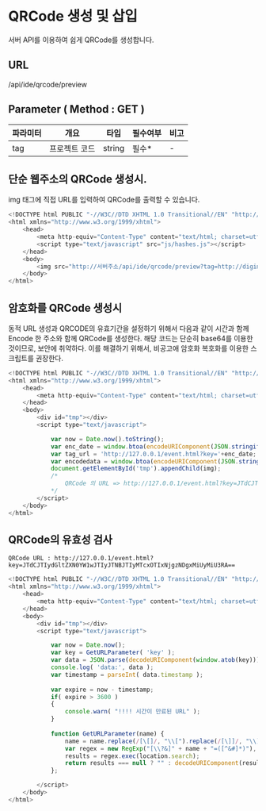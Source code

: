 QRCode 생성 및 삽입
==========================

서버 API를 이용하여 쉽게 QRCode를 생성합니다.

## URL

/api/ide/qrcode/preview

## Parameter ( Method : GET )

|파라미터|개요|타입|필수여부|비고|
|------|---|---|---|---|
|tag|프로젝트 코드|string|필수*|-|

## 단순 웹주소의 QRCode 생성시.

img 태그에 직접 URL를 입력하여 QRCode를 출력할 수 있습니다.

```javascript
<!DOCTYPE html PUBLIC "-//W3C//DTD XHTML 1.0 Transitional//EN" "http://www.w3.org/TR/xhtml1/DTD/xhtml1-transitional.dtd">
<html xmlns="http://www.w3.org/1999/xhtml">
    <head>
        <meta http-equiv="Content-Type" content="text/html; charset=utf-8" />
        <script type="text/javascript" src="js/hashes.js"></script>
    </head>
    <body>
        <img src="http://서버주소/api/ide/qrcode/preview?tag=http://digimix.co.kr">
    </body>
</html>
```

## 암호화를 QRCode 생성시

동적 URL 생성과 QRCODE의 유효기간을 설정하기 위해서 다음과 같이 시간과 함께 Encode 한 주소와 함께 QRCode를 생성한다.
해당 코드는 단순히 base64를 이용한 것이므로, 보안에 취약하다. 이를 해결하기 위해서, 비공고애 암호화 복호화를 이용한 스크립트를 권장한다.

```javascript
<!DOCTYPE html PUBLIC "-//W3C//DTD XHTML 1.0 Transitional//EN" "http://www.w3.org/TR/xhtml1/DTD/xhtml1-transitional.dtd">
<html xmlns="http://www.w3.org/1999/xhtml">
    <head>
        <meta http-equiv="Content-Type" content="text/html; charset=utf-8" />
    </head>
    <body>
        <div id="tmp"></div>
        <script type="text/javascript">

            var now = Date.now().toString();
			var enc_date = window.btoa(encodeURIComponent(JSON.stringify( { timestamp : now } )));
            var tag_url = 'http://127.0.0.1/event.html?key='+enc_date;
			var encodedata = window.btoa(encodeURIComponent(JSON.stringify( { tag : tag_url } )));
            document.getElementById('tmp').appendChild(img);
            /*
                QRCode 의 URL => http://127.0.0.1/event.html?key=JTdCJTIydGltZXN0YW1wJTIyJTNBJTIyMTcxOTIxNjgzNDgxMiUyMiU3RA==
            */
        </script>
    </body>
</html>

```
## QRCode의 유효성 검사

    QRCode URL : http://127.0.0.1/event.html?key=JTdCJTIydGltZXN0YW1wJTIyJTNBJTIyMTcxOTIxNjgzNDgxMiUyMiU3RA==

```javascript
<!DOCTYPE html PUBLIC "-//W3C//DTD XHTML 1.0 Transitional//EN" "http://www.w3.org/TR/xhtml1/DTD/xhtml1-transitional.dtd">
<html xmlns="http://www.w3.org/1999/xhtml">
    <head>
        <meta http-equiv="Content-Type" content="text/html; charset=utf-8" />
    </head>
    <body>
        <div id="tmp"></div>
        <script type="text/javascript">

            var now = Date.now();
			var key = GetURLParameter( 'key' );
			var data = JSON.parse(decodeURIComponent(window.atob(key)));
			console.log( 'data:', data );
			var timestamp = parseInt( data.timestamp );
			
			var expire = now - timestamp;
			if( expire > 3600 )
			{
				console.warn( "!!!! 시간이 만료된 URL" );
			}
			
            function GetURLParameter(name) {
                name = name.replace(/[\[]/, "\\[").replace(/[\]]/, "\\]");
                var regex = new RegExp("[\\?&]" + name + "=([^&#]*)"),
                results = regex.exec(location.search);
                return results === null ? "" : decodeURIComponent(results[1].replace(/\+/g, " "));
            };

        </script>
    </body>
</html>
```
